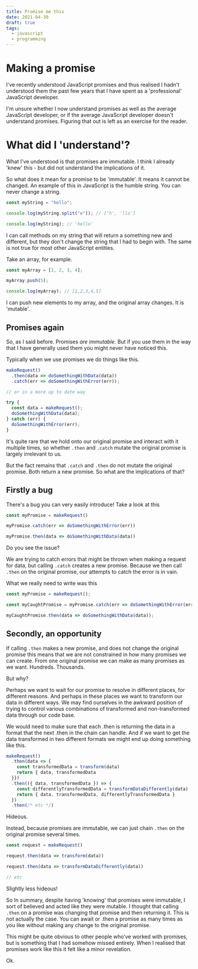 ```yaml
---
title: Promise me this
date: 2021-04-30
draft: true
tags:
  - javascript
  - programming
---
```

# Making a promise

I've recently understood JavaScript promises and thus realised
I hadn't understood them the past few years that I have spent
as a 'professional' JavaScript developer.

I'm unsure whether I now understand promises as well as the average
JavaScript developer, or if the average JavaScript developer doesn't
understand promises. Figuring that out is left as an exercise for the reader.

# What did I 'understand'?

What I've understood is that promises are immutable.
I think I already 'knew' this - but did not understand the implications of it.

So what does it mean for a promise to be 'immutable'.
It means it cannot be changed. An example of this in JavaScript
is the humble string. You can never change a string.

```javascript
const myString = "hello";

console.log(myString.split("e")); // ['h', 'llo']

console.log(myString); // 'hello'
```

I can call methods on my string that will return a something new and different,
but they don't change the string that I had to begin with.
The same is not true for most other JavaScript entities.

Take an array, for example.

```javascript
const myArray = [1, 2, 3, 4];

myArray.push(5);

console.log(myArray); // [1,2,3,4,5]
```

I can push new elements to my array, and the original array changes. It is
'mutable'.

## Promises again

So, as I said before. Promises _are immutable_. But if you use them
in the way that I have generally used them you might never have noticed this.

Typically when we use promises we do things like this.

```javascript
makeRequest()
  .then(data => doSomethingWithData(data))
  .catch(err => doSomethingWithError(err));

// or in a more up to date way

try {
  const data = makeRequest();
  doSomethingWithData(data);
} catch (err) {
  doSomethingWithError(err);
}
```

It's quite rare that we hold onto our original promise and
interact with it multiple times, so whether `.then` and `.catch`
mutate the original promise is largely irrelevant to us.

But the fact remains that `.catch` and `.then` do not mutate the original
promise. Both return a new promise. So what are the implications of that?

## Firstly a bug

There's a bug you can very easily introduce! Take a look at this

```javascript
const myPromise = makeRequest()

myPromise.catch(err => doSomethingWithError(err))

myPromise.then(data => doSomethingWithData(data))
```

Do you see the issue?

We are trying to catch errors that might be thrown when making a request for
data, but calling `.catch` creates a new promise. Because we then call `.then`
on the original promise, our attempts to catch the error is in vain.

What we really need to write was this

```javascript
const myPromise = makeRequest();

const myCaughtPromise = myPromise.catch(err => doSomethingWithError(err));

myCaughtPromise.then(data => doSomethingWithData(data));
```

## Secondly, an opportunity

If calling `.then` makes a new promise, and does not change the original promise
this means that we are not constrained in how many promises we can create.
From one original promise we can make as many promises as we want. Hundreds.
Thousands.

But why?

Perhaps we want to wait for our promise to resolve in different places, for different
reasons. And perhaps in these places we want to transform our data in different
ways. We may find ourselves in the awkward position of trying to control various
combinations of transformed and non-transformed data through our code base.

We would need to make sure that each .then is returning the data in a
format that the next .then in the chain can handle. And if we want to
get the data transformed in two different formats we might end up
doing something like this.

```javascript
makeRequest()
  .then(data => {
    const transformedData = transform(data)
    return { data, transformedData
  }})
  .then(({ data, transformedData }) => {
    const differentlyTransformedData = transformDataDifferently(data)
    return { data, transformedData, differentlyTransformedData }
  })
  .then(/* etc */)
```

Hideous.

Instead, because promises are immutable, we can just chain `.then`
on the original promise several times.

```javascript
const request = makeRequest()

request.then(data => transform(data))

request.then(data => transformDataDifferently(data))

// etc
```

Slightly less hideous!

So In summary, despite having 'knowing' that promises were immutable, I
sort of believed and acted like they were mutable. I thought that calling
`.then` on a promise was changing that promise and then returning it.
This is not actually the case.
You can await or .then a promise as many times as you like without
making any change to the original promise.

This might be quite obvious to other people who've worked with
promises, but is something that I had somehow missed entirely. When
I realised that promises work like this it felt like a minor
revelation.

Ok.
